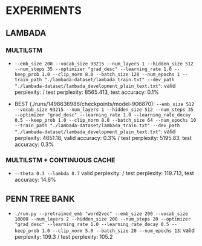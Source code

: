 # EXPERIMENTS

## LAMBADA

### MULTILSTM

* `--emb_size 200 --vocab_size 93215 --num_layers 1 --hidden_size 512 --num_steps 35 --optimizer "grad_desc" --learning_rate 1.0 --keep_prob 1.0 --clip_norm 8.0 --batch_size 128 --num_epochs 1 --train_path "./lambada-dataset/lambada_train.txt" --dev_path "./lambada-dataset/lambada_development_plain_text.txt"`: valid perplexity:  / test perplexity: 8565.413, test accuracy: 0.1%

* BEST (./runs/1498636986/checkpoints/model-906870): `--emb_size 512 --vocab_size 93215 --num_layers 1 --hidden_size 512 --num_steps 35 --optimizer "grad_desc" --learning_rate 1.0 --learning_rate_decay 0.5 --keep_prob 1.0 --clip_norm 8.0 --batch_size 64 --num_epochs 10 --train_path "./lambada-dataset/lambada_train.txt" --dev_path "./lambada-dataset/lambada_development_plain_text.txt"`: valid perplexity: 4651.18, valid accuracy: 0.3% / test perplexity: 5195.83, test accuracy: 0.3%

### MULTILSTM + CONTINUOUS CACHE

* `--theta 0.3 --lambda 0.7` valid perplexity:  / test perplexity: 119.713, test accuracy: 14.6%



## PENN TREE BANK

* `./run.py --pretrained_emb "word2vec" --emb_size 200 --vocab_size 10000 --num_layers 2 --hidden_size 200 --num_steps 20 --optimizer "grad_desc" --learning_rate 1.0 --learning_rate_decay 0.5 --keep_prob 1.0 --clip_norm 5.0 --batch_size 20 --num_epochs 13`: valid perplexity: 109.3 / test perplexity: 105.2
